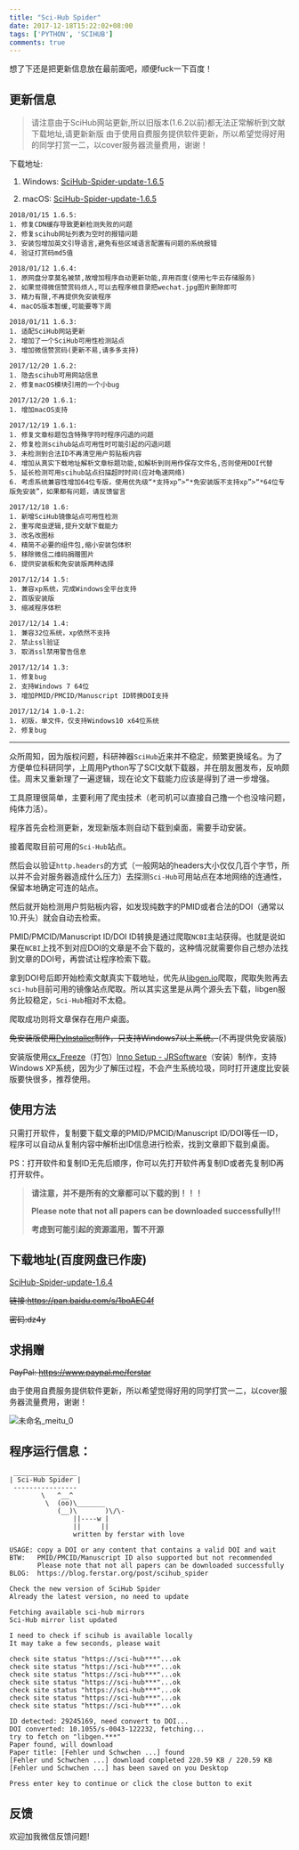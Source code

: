```yaml
---
title: "Sci-Hub Spider"
date: 2017-12-18T15:22:02+08:00
tags: ['PYTHON', 'SCIHUB']
comments: true
---
```


想了下还是把更新信息放在最前面吧，顺便fuck一下百度！
## 更新信息
> 请注意由于SciHub网站更新,所以旧版本(1.6.2以前)都无法正常解析到文献下载地址,请更新新版
> 由于使用自费服务提供软件更新，所以希望觉得好用的同学打赏一二，以cover服务器流量费用，谢谢！

下载地址: 

1. Windows: [SciHub-Spider-update-1.6.5](http://p2f3k7a9w.bkt.clouddn.com/exe/SciHub-Spider-update-1.6.5.exe)

2. macOS: [SciHub-Spider-update-1.6.5](http://p2f3k7a9w.bkt.clouddn.com/mac/SciHub-Spider-update-1.6.5.zip)

```shell
2018/01/15 1.6.5:
1. 修复CDN缓存导致更新检测失败的问题
2. 修复scihub网址列表为空时的报错问题
3. 安装包增加英文引导语言,避免有些区域语言配置有问题的系统报错
4. 验证打赏码md5值

2018/01/12 1.6.4:
1. 原网盘分享莫名被禁,故增加程序自动更新功能,弃用百度(使用七牛云存储服务)
2. 如果觉得微信赞赏码烦人,可以去程序根目录把wechat.jpg图片删除即可
3. 精力有限,不再提供免安装程序
4. macOS版本暂缓,可能要等下周

2018/01/11 1.6.3:
1. 适配SciHub网站更新
2. 增加了一个SciHub可用性检测站点
3. 增加微信赞赏码(更新不易,请多多支持)

2017/12/20 1.6.2:
1. 隐去scihub可用网站信息
2. 修复macOS模块引用的一个小bug

2017/12/20 1.6.1:
1. 增加macOS支持

2017/12/19 1.6.1:
1. 修复文章标题包含特殊字符时程序闪退的问题
2. 修复检测scihub站点可用性时可能引起的闪退问题
3. 未检测到合法ID不再清空用户剪贴板内容
4. 增加从真实下载地址解析文章标题功能,如解析到则用作保存文件名,否则使用DOI代替
5. 延长检测可用scihub站点扫描超时时间(应对龟速网络)
6. 考虑系统兼容性增加64位专版，使用优先级“*支持xp”>“*免安装版不支持xp”>“*64位专版免安装”，如果都有问题，请反馈留言

2017/12/18 1.6:
1. 新增SciHub镜像站点可用性检测
2. 重写爬虫逻辑,提升文献下载能力
3. 改名改图标
4. 精简不必要的组件包,缩小安装包体积
5. 移除微信二维码捐赠图片
6. 提供安装板和免安装版两种选择

2017/12/14 1.5:
1. 兼容xp系统，完成Windows全平台支持
2. 首版安装版
3. 缩减程序体积

2017/12/14 1.4:
1. 兼容32位系统，xp依然不支持
2. 禁止ssl验证
3. 取消ssl禁用警告信息

2017/12/14 1.3:
1. 修复bug
2. 支持Windows 7 64位
3. 增加PMID/PMCID/Manuscript ID转换DOI支持

2017/12/14 1.0-1.2:
1. 初版，单文件，仅支持Windows10 x64位系统
2. 修复bug

```

---
众所周知，因为版权问题，科研神器`SciHub`近来并不稳定，频繁更换域名。为了方便单位科研同学，上周用Python写了SCI文献下载器，并在朋友圈发布，反响颇佳。周末又重新理了一遍逻辑，现在论文下载能力应该是得到了进一步增强。

工具原理很简单，主要利用了爬虫技术（老司机可以直接自己撸一个也没啥问题，纯体力活）。

程序首先会检测更新，发现新版本则自动下载到桌面，需要手动安装。

接着爬取目前可用的`Sci-Hub`站点。

然后会以验证`http.headers`的方式（一般网站的headers大小仅仅几百个字节，所以并不会对服务器造成什么压力）去探测`Sci-Hub`可用站点在本地网络的连通性，保留本地确定可连的站点。

然后就开始检测用户剪贴板内容，如发现纯数字的PMID或者合法的DOI（通常以10.开头）就会自动去检索。

PMID/PMCID/Manuscript ID/DOI ID转换是通过爬取`NCBI`主站获得。也就是说如果在`NCBI`上找不到对应DOI的文章是不会下载的，这种情况就需要你自己想办法找到文章的DOI号，再尝试让程序检索下载。

拿到DOI号后即开始检索文献真实下载地址，优先从[libgen.io](http://libgen.io)爬取，爬取失败再去`sci-hub`目前可用的镜像站点爬取。所以其实这里是从两个源头去下载，libgen服务比较稳定，`Sci-Hub`相对不太稳。

爬取成功则将文章保存在用户桌面。

~~免安装版使用[PyInstaller](http://www.pyinstaller.org/)制作，只支持Windows7以上系统。~~(不再提供免安装版)

安装版使用[cx_Freeze](https://anthony-tuininga.github.io/cx_Freeze/)（打包）[Inno Setup - JRSoftware](http://www.jrsoftware.org/isinfo.php)（安装）制作，支持Windows XP系统，因为少了解压过程，不会产生系统垃圾，同时打开速度比安装版要快很多，推荐使用。

## 使用方法

只需打开软件，复制要下载文章的PMID/PMCID/Manuscript ID/DOI等任一ID，程序可以自动从复制内容中解析出ID信息进行检索，找到文章即下载到桌面。

PS：打开软件和复制ID无先后顺序，你可以先打开软件再复制ID或者先复制ID再打开软件。

> **请注意，并不是所有的文章都可以下载的到！！！**
>
> **Please note that not all papers can be downloaded successfully!!!**
>
> **考虑到可能引起的资源滥用，暂不开源**

## 下载地址(百度网盘已作废)

[SciHub-Spider-update-1.6.4](http://p2f3k7a9w.bkt.clouddn.com/exe/SciHub-Spider-update-1.6.4.exe?v=1234)

~~链接:https://pan.baidu.com/s/1boAEC4f~~

~~密码:dz4y~~

## 求捐赠

~~PayPal: https://www.paypal.me/ferstar~~

由于使用自费服务提供软件更新，所以希望觉得好用的同学打赏一二，以cover服务器流量费用，谢谢！

![未命名_meitu_0](http://7xivdp.com1.z0.glb.clouddn.com/png/2017/12/3d1e449bc01bae28f85b1675bd769b7a.png/xyz)


## 程序运行信息：

```shell
 ________________
| Sci-Hub Spider |
 ----------------
        \   ^__^
         \  (oo)\_______
            (__)\       )\/\-
                ||----w |
                ||     ||
                written by ferstar with love

USAGE: copy a DOI or any content that contains a valid DOI and wait
BTW:   PMID/PMCID/Manuscript ID also supported but not recommended
       Please note that not all papers can be downloaded successfully
BLOG:  https://blog.ferstar.org/post/scihub_spider

Check the new version of SciHub Spider
Already the latest version, no need to update

Fetching available sci-hub mirrors
Sci-Hub mirror list updated

I need to check if scihub is available locally
It may take a few seconds, please wait

check site status "https://sci-hub***"...ok
check site status "https://sci-hub***"...ok
check site status "https://sci-hub***"...ok
check site status "https://sci-hub***"...ok
check site status "https://sci-hub***"...ok
check site status "https://sci-hub***"...ok
check site status "https://sci-hub***"...ok

ID detected: 29245169, need convert to DOI...
DOI converted: 10.1055/s-0043-122232, fetching...
try to fetch on "libgen.***"
Paper found, will download
Paper title: [Fehler und Schwchen ...] found
[Fehler und Schwchen ...] download completed 220.59 KB / 220.59 KB
[Fehler und Schwchen ...] has been saved on you Desktop

Press enter key to continue or click the close button to exit
```

## 反馈

欢迎加我微信反馈问题!
